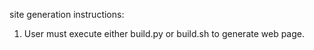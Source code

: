 site generation instructions:

1. User must execute either build.py or build.sh to generate web page.
